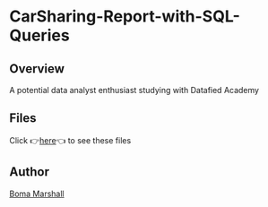 # CarSharing-Report-with-SQL-Queries
## Overview
A potential data analyst enthusiast studying with Datafied Academy
## Files
Click 👉[here](https://drive.google.com/drive/folders/1nuTFtHDz96VstvNTPUkn6KWZQZULq04n?usp=sharing)👈 to see these files
## Author
[Boma Marshall](https://www.linkedin.com/in/boma-marshall/)
